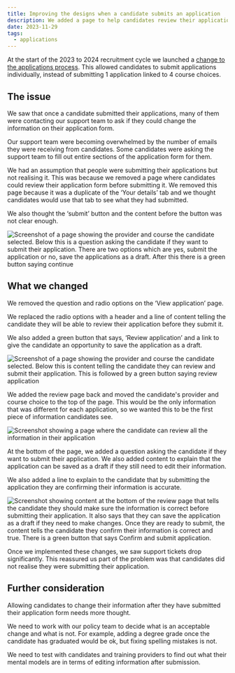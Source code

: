 ```yaml
---
title: Improving the designs when a candidate submits an application
description: We added a page to help candidates review their application before submitting it and improved the content around submitting an application.
date: 2023-11-29
tags:
  - applications
---
```


At the start of the 2023 to 2024 recruitment cycle we launched a [change to the applications process](/apply-for-teacher-training/changing-application-process). This allowed candidates to submit applications individually, instead of submitting 1 application linked to 4 course choices.

## The issue

We saw that once a candidate submitted their applications, many of them were contacting our support team to ask if they could change the information on their application form.

Our support team were becoming overwhelmed by the number of emails they were receiving from candidates. Some candidates were asking the support team to fill out entire sections of the application form for them.

We had an assumption that people were submitting their applications but not realising it. This was because we removed a page where candidates could review their application form before submitting it. We removed this page because it was a duplicate of the ‘Your details’ tab and we thought candidates would use that tab to see what they had submitted.

We also thought the ‘submit’ button and the content before the button was not clear enough.

![Screenshot of a page showing the provider and course the candidate selected. Below this is a question asking the candidate if they want to submit their application. There are two options which are yes, submit the application or no, save the applications as a draft. After this there is a green button saying continue](old-submit-button.jpg)

## What we changed

We removed the question and radio options on the ‘View application’ page.

We replaced the radio options with a header and a line of content telling the candidate they will be able to review their application before they submit it.

We also added a green button that says, ‘Review application’ and a link to give the candidate an opportunity to save the application as a draft.

![Screenshot of a page showing the provider and course the candidate selected. Below this is content telling the candidate they can review and submit their application. This is followed by a green button saying review application](new-review-application-button.png)

We added the review page back and moved the candidate's provider and course choice to the top of the page. This would be the only information that was different for each application, so we wanted this to be the first piece of information candidates see.

![Screenshot showing a page where the candidate can review all the information in their application](new-review-page.png)

At the bottom of the page, we added a question asking the candidate if they want to submit their application. We also added content to explain that the application can be saved as a draft if they still need to edit their information.

We also added a line to explain to the candidate that by submitting the application they are confirming their information is accurate.

![Screenshot showing content at the bottom of the review page that tells the candidate they should make sure the information is correct before submitting their application. It also says that they can save the application as a draft if they need to make changes. Once they are ready to submit, the content tells the candidate they confirm their information is correct and true. There is a green button that says Confirm and submit application.](new-confirm-content.png)

Once we implemented these changes, we saw support tickets drop significantly. This reassured us part of the problem was that candidates did not realise they were submitting their application.

## Further consideration

Allowing candidates to change their information after they have submitted their application form needs more thought.

We need to work with our policy team to decide what is an acceptable change and what is not. For example, adding a degree grade once the candidate has graduated would be ok, but fixing spelling mistakes is not.

We need to test with candidates and training providers to find out what their mental models are in terms of editing information after submission.

